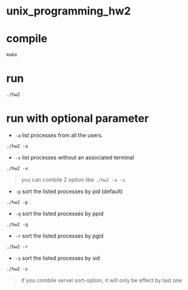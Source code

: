# unix_programming_hw2

# compile
```
make
```

# run
```
./hw2
```

# run with optional parameter

- ```-a```
list processes from all the users.
```
./hw2 -a
```

- ```-x```
list processes without an associated terminal
```
./hw2 -x
```

> you can combile 2 option like ```./hw2 -a -x```

- ```-p```
sort the listed processes by pid (default)
```
./hw2 -p
```

- ```-q```
sort the listed processes by ppid
```
./hw2 -q
```

- ```-r```
sort the listed processes by pgid
```
./hw2 -r
```

- ```-s```
sort the listed processes by sid
```
./hw2 -s
```

> if you combile servel sort-option, it will only be effect by last one

